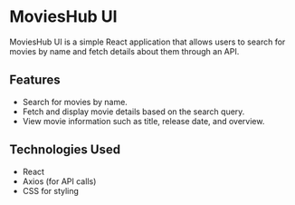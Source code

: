 # MoviesHub UI

MoviesHub UI is a simple React application that allows users to search for movies by name and fetch details about them through an API.

## Features

- Search for movies by name.
- Fetch and display movie details based on the search query.
- View movie information such as title, release date, and overview.

## Technologies Used

- React
- Axios (for API calls)
- CSS for styling
